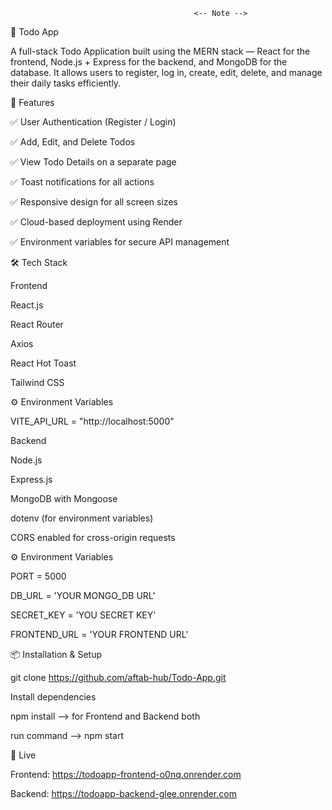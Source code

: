                                              <-- Note --> 

📝 Todo App

A full-stack Todo Application built using the MERN stack — React for the frontend, Node.js + Express for the backend, and MongoDB for the database.
It allows users to register, log in, create, edit, delete, and manage their daily tasks efficiently.

🧩 Features

✅ User Authentication (Register / Login)

✅ Add, Edit, and Delete Todos

✅ View Todo Details on a separate page

✅ Toast notifications for all actions

✅ Responsive design for all screen sizes

✅ Cloud-based deployment using Render

✅ Environment variables for secure API management


🛠️ Tech Stack

Frontend

React.js

React Router

Axios

React Hot Toast

Tailwind CSS

⚙️ Environment Variables

VITE_API_URL = "http://localhost:5000"


Backend

Node.js

Express.js

MongoDB with Mongoose

dotenv (for environment variables)

CORS enabled for cross-origin requests

⚙️ Environment Variables

PORT = 5000

DB_URL = 'YOUR MONGO_DB URL'

SECRET_KEY = 'YOU SECRET KEY'

FRONTEND_URL = 'YOUR FRONTEND URL' 

📦 Installation & Setup

git clone https://github.com/aftab-hub/Todo-App.git

Install dependencies

npm install --> for Frontend and Backend both

run command --> npm start


🚀 Live 

Frontend: https://todoapp-frontend-o0nq.onrender.com

Backend: https://todoapp-backend-glee.onrender.com

